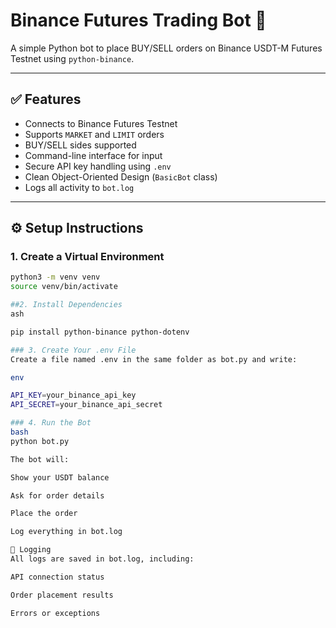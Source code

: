 # Binance Futures Trading Bot 🚀

A simple Python bot to place BUY/SELL orders on Binance USDT-M Futures Testnet using `python-binance`.

---

## ✅ Features

- Connects to Binance Futures Testnet
- Supports `MARKET` and `LIMIT` orders
- BUY/SELL sides supported
- Command-line interface for input
- Secure API key handling using `.env`
- Clean Object-Oriented Design (`BasicBot` class)
- Logs all activity to `bot.log`

---

## ⚙️ Setup Instructions

### 1. Create a Virtual Environment
```bash
python3 -m venv venv
source venv/bin/activate

##2. Install Dependencies
ash

pip install python-binance python-dotenv

### 3. Create Your .env File
Create a file named .env in the same folder as bot.py and write:

env

API_KEY=your_binance_api_key
API_SECRET=your_binance_api_secret

### 4. Run the Bot
bash
python bot.py

The bot will:

Show your USDT balance

Ask for order details

Place the order

Log everything in bot.log

🧾 Logging
All logs are saved in bot.log, including:

API connection status

Order placement results

Errors or exceptions